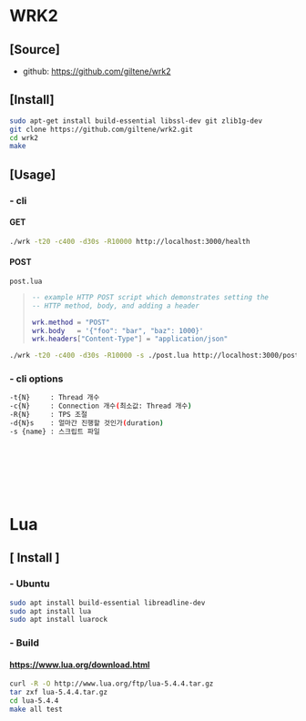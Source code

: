 # WRK2

## [Source]

 - github: https://github.com/giltene/wrk2

## [Install]

```sh
sudo apt-get install build-essential libssl-dev git zlib1g-dev
git clone https://github.com/giltene/wrk2.git
cd wrk2
make
```

## [Usage]

### - cli

#### GET

```sh
./wrk -t20 -c400 -d30s -R10000 http://localhost:3000/health
```

#### POST

`post.lua`

> ```lua
> -- example HTTP POST script which demonstrates setting the
> -- HTTP method, body, and adding a header
> 
> wrk.method = "POST"
> wrk.body   = '{"foo": "bar", "baz": 1000}'
> wrk.headers["Content-Type"] = "application/json"
> ```

```sh
./wrk -t20 -c400 -d30s -R10000 -s ./post.lua http://localhost:3000/posts
```


### - cli options

```sh
-t{N}     : Thread 개수
-c{N}     : Connection 개수(최소값: Thread 개수)
-R{N}     : TPS 조절
-d{N}s    : 얼마간 진행할 것인가(duration)
-s {name} : 스크립트 파일
```

<br>
<br>
<br>
<br>
<br>

# Lua

## [ Install ]

### - Ubuntu

```sh
sudo apt install build-essential libreadline-dev
sudo apt install lua
sudo apt install luarock
```

### - Build 

#### https://www.lua.org/download.html

```sh
curl -R -O http://www.lua.org/ftp/lua-5.4.4.tar.gz
tar zxf lua-5.4.4.tar.gz
cd lua-5.4.4
make all test
```
